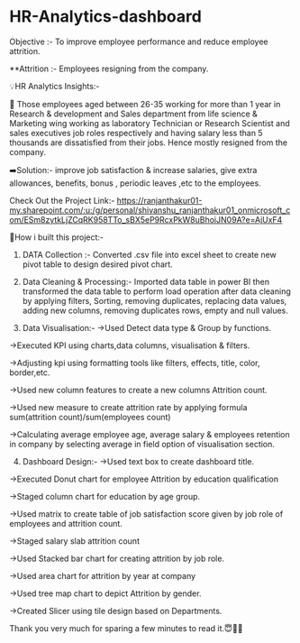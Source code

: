 # HR-Analytics-dashboard
Objective :- To improve employee performance and reduce employee attrition.

**Attrition :- Employees resigning from the company.

💡HR Analytics Insights:-

📌 Those employees aged between 26-35 working for more than 1 year in Research & development and Sales department from life science & Marketing wing working as laboratory Technician or Research Scientist and sales executives job roles respectively and having salary less than 5 thousands are dissatisfied from their jobs.
Hence mostly resigned from the company.

➡️Solution:- improve job satisfaction & increase salaries, give extra allowances, benefits, bonus , periodic leaves ,etc to the employees.

Check Out the Project Link:-
https://ranjanthakur01-my.sharepoint.com/:u:/g/personal/shivanshu_ranjanthakur01_onmicrosoft_com/ESm8zytkLjZCqRK958TTo_sBX5eP9RcxPkW8uBhoiJN09A?e=AjUxF4

🧩How i built this project:-

1. DATA Collection :-
Converted .csv file into excel sheet to create new pivot table to design desired pivot chart.

2. Data Cleaning & Processing:- 
Imported data table in power BI then transformed the data table to perform load operation after data cleaning by applying filters, Sorting, removing duplicates, replacing data values, adding new columns, removing duplicates rows, empty and null values.

3. Data Visualisation:-
->Used Detect data type & Group by functions.

->Executed KPI using charts,data columns, visualisation & filters.

->Adjusting kpi using formatting tools like filters, effects, title, color, border,etc.

->Used new column features to create a new columns Attrition count.

->Used new measure to create attrition rate by applying formula sum(attrition count)/sum(employees count)

->Calculating average employee age, average salary & employees retention in company by selecting average in field option of visualisation section.


4. Dashboard Design:-
->Used text box to create dashboard title.

 ->Executed Donut chart for employee Attrition by education qualification

->Staged column chart for education by age group.

->Used matrix to create table of job satisfaction score given by job role of employees and attrition count.

->Staged salary slab attrition count

->Used Stacked bar chart for creating attrition by job role.

->Used area chart for attrition by year at company

->Used tree map chart to depict Attrition by gender.

->Created Slicer using tile design based on Departments.

Thank you very much for sparing a few minutes to read it.😇🙏🏻
